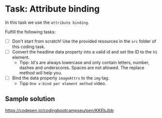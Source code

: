 # Task: Attribute binding

In this task we use the `attribute binding`.

Fulfill the following tasks:

- [ ] Don't start from scratch! Use the provided resources in the `src` folder of this coding task.
- [ ] Convert the headline data property into a valid id and set the ID to the `h1` element.
  - Tipp: Id's are always lowercase and only contain letters, number, dashes and underscores. Spaces are not allowed. The replace method will help you.
- [ ] Bind the data property `imageAttrs` to the `img` tag.
  - Tipp `One v-bind per element method` video.

## Sample solution

https://codepen.io/codingbootcampseu/pen/KKEbJbb